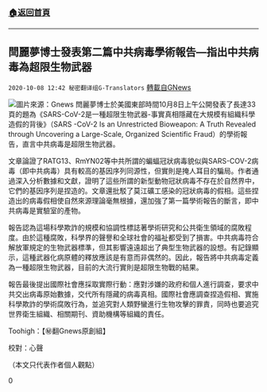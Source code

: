 ###  [:house:返回首頁](https://github.com/ourhimalayas/txt)
---

## 閆麗夢博士發表第二篇中共病毒學術報告&#8212;指出中共病毒為超限生物武器
`2020-10-08 12:42 秘密翻译组G-Translators` [轉載自GNews](https://gnews.org/zh-hant/411545/)

![]()![](https://s3.amazonaws.com/gnews-media-offload/wp-content/uploads/2020/10/08123436/yan-1.jpg)圖片來源：Gnews
閆麗夢博士於美國東部時間10月8日上午公開發表了長達33頁的題為《SARS-CoV-2是一種超限生物武器-事實真相隱藏在大規模有組織科學造假的背後》（SARS -CoV-2 Is an Unrestricted Bioweapon: A Truth Revealed through Uncovering a Large-Scale, Organized Scientific Fraud）的學術報告，直言中共病毒是超限生物武器。

文章論證了RATG13、RmYN02等中共所謂的蝙蝠冠狀病毒貌似與SARS-COV-2病毒（即中共病毒）具有較高的基因序列同源性，但實則是掩人耳目的騙局。作者通過深入分析數據和文獻，證明了這些所謂的新型動物冠狀病毒不存在於自然界中，它們的基因序列是捏造的。文章還批駁了莫江礦工感染的冠狀病毒的假相。這些捏造出的病毒假相使自然來源理論毫無根據，還加強了第一篇學術報告的斷言，即中共病毒是實驗室的產物。

報告認為這場科學欺詐的規模和協調性標誌著學術研究和公共衛生領域的腐敗程度。由於這種腐敗，科學界的聲譽和全球社會的福祉都受到了損害。中共病毒符合解放軍規定的生物武器標準，但其影響遠遠超出了典型生物武器的設想。有記錄顯示，這種武器化病原體的釋放應該是有意而非偶然的。因此，報告將中共病毒定義為一種超限生物武器，目前的大流行實則是超限生物戰的結果。

報告最後提出國際社會應採取實際行動：應對涉嫌的政府和個人進行調查，要求中共交出病毒原始數據，交代所有隱藏的病毒真相。國際社會應調查捏造假相、實施科學欺詐的學術腐敗行為，並追究對人類野蠻進行生物攻擊的罪責，同時也要追究世界衛生組織、相關期刊、資助機構等組織的責任。

Toohigh：【㊙️翻Gnews原創組】

校對：心聲

（本文只代表作者個人觀點）

0
